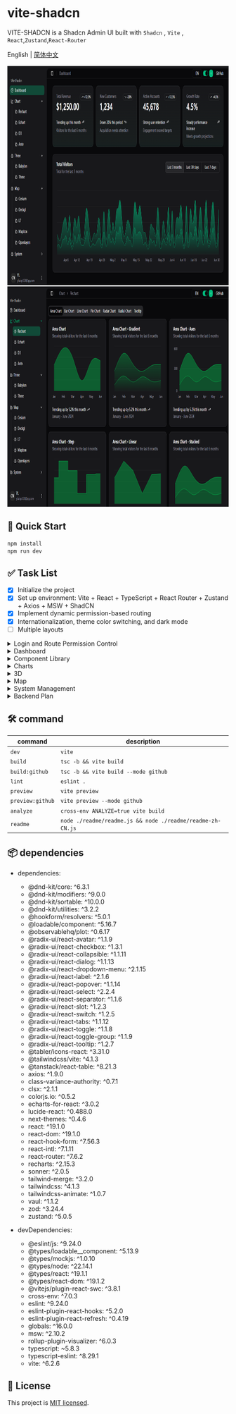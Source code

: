 # vite-shadcn

VITE-SHADCN is a Shadcn Admin UI built with `Shadcn` , `Vite` , `React`,`Zustand`,`React-Router`

English | [简体中文](./README.zh-CN.md)

<img height="500" src="./readme/images/dashboard.png">

<img height="500" src="./readme/images/rechart.png">

## 🚀 Quick Start

```bash
npm install
npm run dev
```

## ✅ Task List

- [x] Initialize the project
- [x] Set up environment: Vite + React + TypeScript + React Router + Zustand + Axios + MSW + ShadCN
- [x] Implement dynamic permission-based routing
- [x] Internationalization, theme color switching, and dark mode
- [ ] Multiple layouts
<details>
<summary>Login and Route Permission Control</summary>

  - [x] Login functionality
  - [x] Route access control
  - [x] Role switching (supports fusion mode)

</details>

<details>
<summary>Dashboard</summary>

  - [x] Basic dashboard
  - [ ] Situational Awareness - Cybersecurity
  - [ ] Situational Awareness - Military
  - [ ] Disaster Command
  - [ ] Agriculture and Forestry Management
  - [ ] Industrial Management

</details>

<details>
<summary>Component Library</summary>

  - [ ] General components
  - [ ] Form components (react-hook-form)
  - [ ] Table components (tanstack/react-table)
  - [ ] Custom components

</details>

<details>
<summary>Charts</summary>

  - [x] Recharts components
  - [x] ECharts components
  - [x] D3 components
  - [ ] AntV components

</details>

<details>
<summary>3D</summary>

  - [ ] Babylon  
  - [ ] Three.js

</details>

<details>
<summary>Map</summary>

  - [ ] Cesium  
  - [ ] Deck.gl  
  - [ ] L7  
  - [ ] Mapbox  
  - [ ] OpenLayers

</details>

<details>
<summary>System Management</summary>

  - [x] User Management  
  - [ ] Role Management  
  - [ ] Menu Management  
  - [ ] Permission Management  
  - [ ] Group Management  
  - [ ] Log Management  
  - [ ] System Settings  
  - [ ] Dictionary Management

</details>

<details>
<summary>Backend Plan</summary>

  - [ ] Develop backend APIs using Spring Boot  
  - [ ] Implement microservices

</details>


## 🛠️ command

| command | description             |
|---------|-------------------------|
| `dev` | `vite` |
| `build` | `tsc -b && vite build` |
| `build:github` | `tsc -b && vite build --mode github` |
| `lint` | `eslint .` |
| `preview` | `vite preview` |
| `preview:github` | `vite preview --mode github` |
| `analyze` | `cross-env ANALYZE=true vite build` |
| `readme` | `node ./readme/readme.js && node ./readme/readme-zh-CN.js` |

## 📦 dependencies

- dependencies:
  - @dnd-kit/core: ^6.3.1
  - @dnd-kit/modifiers: ^9.0.0
  - @dnd-kit/sortable: ^10.0.0
  - @dnd-kit/utilities: ^3.2.2
  - @hookform/resolvers: ^5.0.1
  - @loadable/component: ^5.16.7
  - @observablehq/plot: ^0.6.17
  - @radix-ui/react-avatar: ^1.1.9
  - @radix-ui/react-checkbox: ^1.3.1
  - @radix-ui/react-collapsible: ^1.1.11
  - @radix-ui/react-dialog: ^1.1.13
  - @radix-ui/react-dropdown-menu: ^2.1.15
  - @radix-ui/react-label: ^2.1.6
  - @radix-ui/react-popover: ^1.1.14
  - @radix-ui/react-select: ^2.2.4
  - @radix-ui/react-separator: ^1.1.6
  - @radix-ui/react-slot: ^1.2.3
  - @radix-ui/react-switch: ^1.2.5
  - @radix-ui/react-tabs: ^1.1.12
  - @radix-ui/react-toggle: ^1.1.8
  - @radix-ui/react-toggle-group: ^1.1.9
  - @radix-ui/react-tooltip: ^1.2.7
  - @tabler/icons-react: ^3.31.0
  - @tailwindcss/vite: ^4.1.3
  - @tanstack/react-table: ^8.21.3
  - axios: ^1.9.0
  - class-variance-authority: ^0.7.1
  - clsx: ^2.1.1
  - colorjs.io: ^0.5.2
  - echarts-for-react: ^3.0.2
  - lucide-react: ^0.488.0
  - next-themes: ^0.4.6
  - react: ^19.1.0
  - react-dom: ^19.1.0
  - react-hook-form: ^7.56.3
  - react-intl: ^7.1.11
  - react-router: ^7.6.2
  - recharts: ^2.15.3
  - sonner: ^2.0.5
  - tailwind-merge: ^3.2.0
  - tailwindcss: ^4.1.3
  - tailwindcss-animate: ^1.0.7
  - vaul: ^1.1.2
  - zod: ^3.24.4
  - zustand: ^5.0.5

- devDependencies:
  - @eslint/js: ^9.24.0
  - @types/loadable__component: ^5.13.9
  - @types/mockjs: ^1.0.10
  - @types/node: ^22.14.1
  - @types/react: ^19.1.1
  - @types/react-dom: ^19.1.2
  - @vitejs/plugin-react-swc: ^3.8.1
  - cross-env: ^7.0.3
  - eslint: ^9.24.0
  - eslint-plugin-react-hooks: ^5.2.0
  - eslint-plugin-react-refresh: ^0.4.19
  - globals: ^16.0.0
  - msw: ^2.10.2
  - rollup-plugin-visualizer: ^6.0.3
  - typescript: ~5.8.3
  - typescript-eslint: ^8.29.1
  - vite: ^6.2.6

## 🧾 License

This project is [MIT licensed](./LICENSE).
